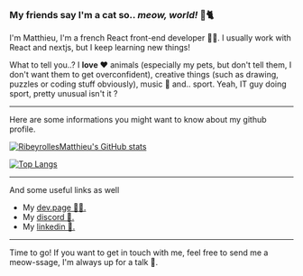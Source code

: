 ### My friends say I'm a cat so.. **_meow, world!_** 👋🐈

I'm Matthieu, I'm a french React front-end developer 👨‍💻. I usually work with React and nextjs, but I keep learning new things!

What to tell you..? I **love ❤️** animals (especially my pets, but don't tell them, I don't want them to get overconfident), creative things (such as drawing, puzzles or coding stuff obviously), music 🎹 and.. sport. Yeah, IT guy doing sport, pretty unusual isn't it ?

___  

Here are some informations you might want to know about my github profile.  

[![RibeyrollesMatthieu's GitHub stats](https://github-readme-stats.vercel.app/api?username=RibeyrollesMatthieu&hide=contribs,prs&count_private=true&show_icons=true&theme=radical&cache_seconds=1800)](https://github.com/RibeyrollesMatthieu/)

[![Top Langs](https://github-readme-stats.vercel.app/api/top-langs/?username=RibeyrollesMatthieu&cache_seconds=1800&layout=compact&theme=radica&langs_count=4?&hide=ocaml,c%2B%2B)](https://github.com/RibeyrollesMatthieu/)

___  

And some useful links as well  
- My [dev.page 🧑‍💻.](https://dev.page/itsmatthieu)   
- My [discord 💬.](https://discord.com/users/396647922785320960/)  
- My [linkedin 💼.](https://www.linkedin.com/in/matthieu-ribeyrolles-323106195/)

___  

Time to go! If you want to get in touch with me, feel free to send me a meow-ssage, I'm always up for a talk 👋.
